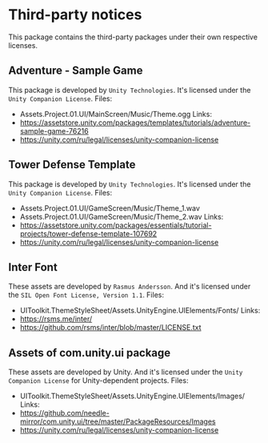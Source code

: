 # Third-party notices
This package contains the third-party packages under their own respective licenses.

## Adventure - Sample Game
This package is developed by ```Unity Technologies```.
It's licensed under the ```Unity Companion License```.
Files:
- Assets.Project.01.UI/MainScreen/Music/Theme.ogg
Links:
- https://assetstore.unity.com/packages/templates/tutorials/adventure-sample-game-76216
- https://unity.com/ru/legal/licenses/unity-companion-license

## Tower Defense Template
This package is developed by ```Unity Technologies```.
It's licensed under the ```Unity Companion License```.
Files:
- Assets.Project.01.UI/GameScreen/Music/Theme_1.wav
- Assets.Project.01.UI/GameScreen/Music/Theme_2.wav
Links:
- https://assetstore.unity.com/packages/essentials/tutorial-projects/tower-defense-template-107692
- https://unity.com/ru/legal/licenses/unity-companion-license

## Inter Font
These assets are developed by ```Rasmus Andersson```.
And it's licensed under the ```SIL Open Font License, Version 1.1```.
Files:
- UIToolkit.ThemeStyleSheet/Assets.UnityEngine.UIElements/Fonts/
Links:
- https://rsms.me/inter/
- https://github.com/rsms/inter/blob/master/LICENSE.txt

## Assets of com.unity.ui package
These assets are developed by Unity.
And it's licensed under the ```Unity Companion License``` for Unity-dependent projects.
Files:
- UIToolkit.ThemeStyleSheet/Assets.UnityEngine.UIElements/Images/
Links:
- https://github.com/needle-mirror/com.unity.ui/tree/master/PackageResources/Images
- https://unity.com/ru/legal/licenses/unity-companion-license
